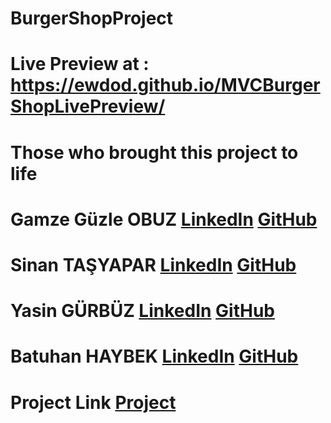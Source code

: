 # BurgerShopProject
# Live Preview at : https://ewdod.github.io/MVCBurgerShopLivePreview/

# Those who brought this project to life
  # Gamze Güzle OBUZ [LinkedIn](https://www.linkedin.com/in/gamze-guzle/) [GitHub](https://github.com/gamzeguzleobuz )
  # Sinan TAŞYAPAR [LinkedIn](https://www.linkedin.com/in/sinantsypr/) [GitHub](https://github.com/SinanTsypr)
  # Yasin GÜRBÜZ [LinkedIn](https://www.linkedin.com/in/yasin-gurbuz-27739115b/ ) [GitHub](https://github.com/gurbuzysn )
  # Batuhan HAYBEK [LinkedIn](https://www.linkedin.com/in/batuhan-haybek/ ) [GitHub](https://github.com/Ewdod )
# Project Link [Project](https://github.com/Ewdod/BurgerShopProject )
